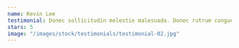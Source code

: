 ```yaml
---
name: Kevin Lee
testimonial: Donec sollicitudin molestie malesuada. Donec rutrum congue leo eget malesuada. Vivamus magna justo, lacinia eget consectetur sed, convallis at tellus.
stars: 5
image: "/images/stock/testimonials/testimonial-02.jpg"
---
```

